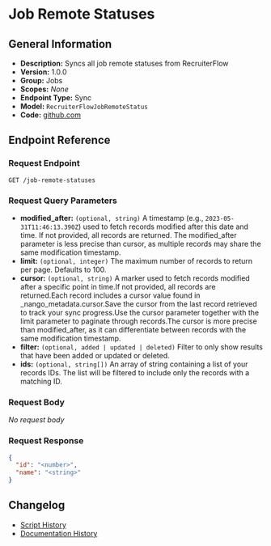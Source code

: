 <!-- BEGIN GENERATED CONTENT -->
# Job Remote Statuses

## General Information

- **Description:** Syncs all job remote statuses from RecruiterFlow
- **Version:** 1.0.0
- **Group:** Jobs
- **Scopes:** _None_
- **Endpoint Type:** Sync
- **Model:** `RecruiterFlowJobRemoteStatus`
- **Code:** [github.com](https://github.com/NangoHQ/integration-templates/tree/main/integrations/recruiterflow/syncs/job-remote-statuses.ts)


## Endpoint Reference

### Request Endpoint

`GET /job-remote-statuses`

### Request Query Parameters

- **modified_after:** `(optional, string)` A timestamp (e.g., `2023-05-31T11:46:13.390Z`) used to fetch records modified after this date and time. If not provided, all records are returned. The modified_after parameter is less precise than cursor, as multiple records may share the same modification timestamp.
- **limit:** `(optional, integer)` The maximum number of records to return per page. Defaults to 100.
- **cursor:** `(optional, string)` A marker used to fetch records modified after a specific point in time.If not provided, all records are returned.Each record includes a cursor value found in _nango_metadata.cursor.Save the cursor from the last record retrieved to track your sync progress.Use the cursor parameter together with the limit parameter to paginate through records.The cursor is more precise than modified_after, as it can differentiate between records with the same modification timestamp.
- **filter:** `(optional, added | updated | deleted)` Filter to only show results that have been added or updated or deleted.
- **ids:** `(optional, string[])` An array of string containing a list of your records IDs. The list will be filtered to include only the records with a matching ID.

### Request Body

_No request body_

### Request Response

```json
{
  "id": "<number>",
  "name": "<string>"
}
```

## Changelog

- [Script History](https://github.com/NangoHQ/integration-templates/commits/main/integrations/recruiterflow/syncs/job-remote-statuses.ts)
- [Documentation History](https://github.com/NangoHQ/integration-templates/commits/main/integrations/recruiterflow/syncs/job-remote-statuses.md)

<!-- END  GENERATED CONTENT -->

